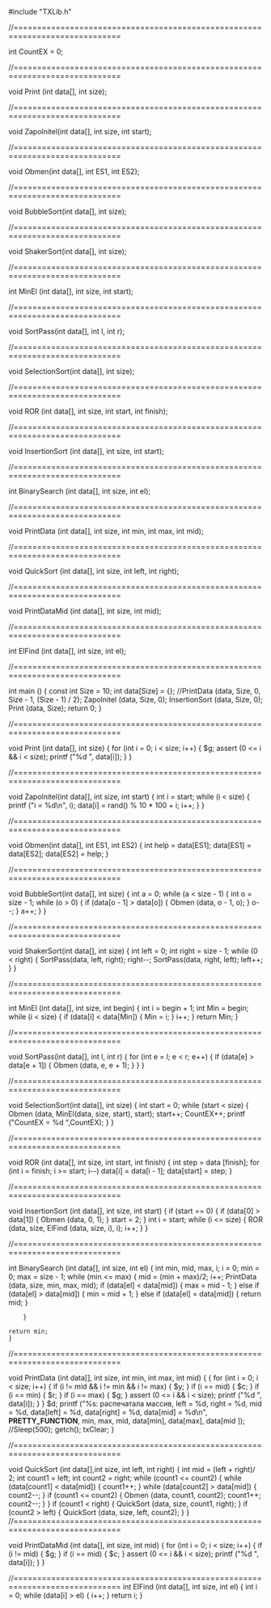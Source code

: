 #include "TXLib.h"

//=============================================================================

int CountEX = 0;

//=============================================================================

void Print (int data[], int size);

//=============================================================================

void Zapolnitel(int data[], int size, int start);

//=============================================================================

void Obmen(int data[], int ES1, int ES2);

//=============================================================================

void BubbleSort(int data[], int size);

//=============================================================================

void ShakerSort(int data[], int size);

//=============================================================================

int MinEl (int data[], int size, int start);

//=============================================================================

void SortPass(int data[], int l, int r);

//=============================================================================

void SelectionSort(int data[], int size);

//=============================================================================

void ROR (int data[], int size, int start, int finish);

//=============================================================================

void InsertionSort (int data[], int size, int start);

//=============================================================================

int BinarySearch (int data[], int size, int el);

//=============================================================================

void PrintData (int data[], int size, int min, int max, int mid);

//=============================================================================

void QuickSort (int data[], int size, int left, int right);

//=============================================================================

void PrintDataMid (int data[], int size, int mid);

//=============================================================================

int ElFind (int data[], int size, int el);

//=============================================================================

int main ()
    {
    const int Size = 10;
    int data[Size] = {};
    //PrintData (data, Size, 0, Size - 1, (Size - 1) / 2);
    Zapolnitel (data, Size, 0);
    InsertionSort (data, Size, 0);
    Print (data, Size);
    return 0;
    }

//=============================================================================

void Print (int data[], int size)
    {
    for (int i = 0; i < size; i++)
        {
        $g;
        assert (0 <= i && i < size);
        printf ("%d ", data[i]);
        }
    }

//=============================================================================

void Zapolnitel(int data[], int size, int start)
    {
    int i = start;
    while (i < size)
        {
        printf ("i = %d\n", i);
        data[i] =  rand() % 10 * 100 + i;
        i++;
        }
    }

//=============================================================================

void Obmen(int data[], int ES1, int ES2)
    {
    int help = data[ES1];
    data[ES1] = data[ES2];
    data[ES2] = help;
    }

//=============================================================================

void BubbleSort(int data[], int size)
    {
    int a = 0;
    while (a < size - 1)
        {
        int o = size - 1;
        while (o > 0)
            {
            if (data[o - 1] > data[o])
                {
                Obmen (data, o - 1, o);
                }
            o--;
            }
        a++;
        }
    }

//=============================================================================

void ShakerSort(int data[], int size)
    {
    int left = 0;
    int right = size - 1;
    while (0 < right)
        {
        SortPass(data, left, right);
        right--;
        SortPass(data, right, left);
        left++;
        }
    }

//=============================================================================

int MinEl (int data[], int size, int begin)
    {
    int i = begin + 1;
    int Min = begin;
    while (i < size)
        {
        if (data[i] < data[Min])
            {
            Min = i;
            }
        i++;
        }
    return Min;
    }

//=============================================================================

void SortPass(int data[], int l, int r)
    {
    for (int e = l; e < r; e++)
           {
           if (data[e] > data[e + 1])
               {
               Obmen (data, e, e + 1);
               }
           }
    }

//=============================================================================

void SelectionSort(int data[], int size)
    {
    int start = 0;
    while (start < size)
        {
        Obmen (data, MinEl(data, size, start), start);
        start++;
        CountEX++;
        printf ("CountEX = %d ",CountEX);
        }
    }


//=============================================================================

void ROR (int data[], int size, int start, int finish)
    {
    int step = data [finish];
    for (int i = finish; i >= start; i--)
    data[i] = data[i - 1];
    data[start] = step;
    }

//=============================================================================

void InsertionSort (int data[], int size, int start)
    {
    if (start == 0)
        {
        if (data[0] > data[1])
            {
            Obmen (data, 0, 1);
            }
            start = 2;
        }
    int i = start;
    while (i <= size)
        {
        ROR (data, size, ElFind (data, size, i), i);
        i++;
        }
    }

//=============================================================================

int BinarySearch (int data[], int size, int el)
    {
    int min, mid, max, i;
    i = 0;
    min = 0;
    max = size - 1;
    while (min <= max)
        {
        mid = (min + max)/2;
        i++;
        PrintData (data, size, min, max, mid);
        if (data[el] < data[mid])
            {
            max = mid - 1;
            }
        else if (data[el] > data[mid])
            {
            min = mid + 1;
            }
        else if (data[el] = data[mid])
            {
            return mid;
            }

        }

    return min;
    }

//=============================================================================

void PrintData (int data[], int size, int min, int max, int mid)
    {
    {
    for (int i = 0; i < size; i++)
        {
         if (i != mid && i != min && i != max)
            {
            $y;
            }
        if (i == mid)
            {
            $c;
            }
         if (i == min)
            {
            $r;
            }
         if (i == max)
            {
            $g;
            }
        assert (0 <= i && i < size);
        printf ("%d ", data[i]);
        }
    }
        $d;
        printf ("%s: распечатала массив, left = %d, right = %d, mid = %d, data[left] = %d, data[right] = %d, data[mid] = %d\n", __PRETTY_FUNCTION__, min, max, mid, data[min], data[max], data[mid  ]);
        //Sleep(500);
        getch();
        txClear;
    }


//=============================================================================

void QuickSort (int data[],int size, int left, int right)
    {
    int mid = (left + right)/ 2;
    int count1 = left;
    int count2 = right;
    while (count1 <= count2)
        {
        while (data[count1] < data[mid])
            {
            count1++;
            }
        while (data[count2] > data[mid])
            {
            count2--;
            }
        if (count1 <= count2)
            {
            Obmen (data, count1, count2);
            count1++;
            count2--;
            }
        }
    if (count1 < right)
        {
        QuickSort (data, size, count1, right);
        }
    if (count2 > left)
       {
        QuickSort (data, size, left, count2);
       }
    }
 //=============================================================================

void PrintDataMid (int data[], int size, int mid)
    {
    for (int i = 0; i < size; i++)
        {
        if (i != mid)
            {
            $g;
            }
        if (i == mid)
            {
            $c;
            }
        assert (0 <= i && i < size);
        printf ("%d ", data[i]);
        }
    }

//=============================================================================
int ElFind (int data[], int size, int el)
    {
    int i = 0;
    while (data[i] > el)
        {
        i++;
        }
    return i;
    }
